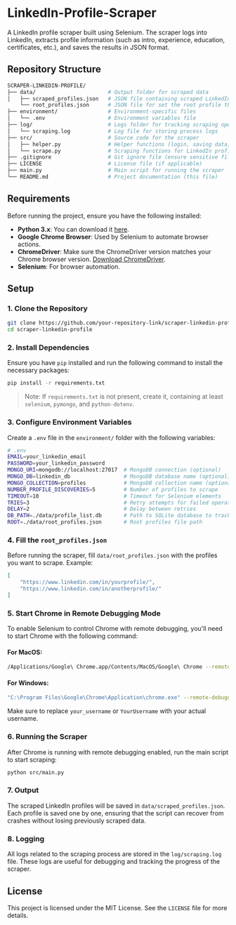 # LinkedIn-Profile-Scraper

A LinkedIn profile scraper built using Selenium. The scraper logs into LinkedIn, extracts profile information (such as intro, experience, education, certificates, etc.), and saves the results in JSON format.

## Repository Structure

```bash
SCRAPER-LINKEDIN-PROFILE/
├── data/                       # Output folder for scraped data
│   ├── scraped_profiles.json   # JSON file containing scraped LinkedIn profile data
    └── root_profiles.json      # JSON file for set the root profile that you want to scrape
├── environment/                # Environment-specific files
│   └── .env                    # Environment variables file
├── log/                        # Logs folder for tracking scraping operations
│   └── scraping.log            # Log file for storing process logs
├── src/                        # Source code for the scraper
│   ├── helper.py               # Helper functions (login, saving data, etc.)
│   └── scrape.py               # Scraping functions for LinkedIn profile data
├── .gitignore                  # Git ignore file (ensure sensitive files like .env are not pushed)
├── LICENSE                     # License file (if applicable)
├── main.py                     # Main script for running the scraper
└── README.md                   # Project documentation (this file)
```

## Requirements

Before running the project, ensure you have the following installed:

- **Python 3.x**: You can download it [here](https://www.python.org/downloads/).
- **Google Chrome Browser**: Used by Selenium to automate browser actions.
- **ChromeDriver**: Make sure the ChromeDriver version matches your Chrome browser version. [Download ChromeDriver](https://sites.google.com/a/chromium.org/chromedriver/downloads).
- **Selenium**: For browser automation.

## Setup

### 1. Clone the Repository

```bash
git clone https://github.com/your-repository-link/scraper-linkedin-profile.git
cd scraper-linkedin-profile
```

### 2. Install Dependencies

Ensure you have `pip` installed and run the following command to install the necessary packages:

```bash
pip install -r requirements.txt
```

> Note: If `requirements.txt` is not present, create it, containing at least `selenium`, `pymongo`, and `python-dotenv`.

### 3. Configure Environment Variables

Create a `.env` file in the `environment/` folder with the following variables:

```bash
# .env
EMAIL=your_linkedin_email
PASSWORD=your_linkedin_password
MONGO_URI=mongodb://localhost:27017  # MongoDB connection (optional)
MONGO_DB=linkedin_db                 # MongoDB database name (optional)
MONGO_COLLECTION=profiles            # MongoDB collection name (optional)
NUMBER_PROFILE_DISCOVERIES=5         # Number of profiles to scrape
TIMEOUT=10                           # Timeout for Selenium elements
TRIES=3                              # Retry attempts for failed operations
DELAY=2                              # Delay between retries
DB_PATH=./data/profile_list.db       # Path to SQLite database to track profiles
ROOT=./data/root_profiles.json       # Root profiles file path
```

### 4. Fill the `root_profiles.json`

Before running the scraper, fill `data/root_profiles.json` with the profiles you want to scrape. Example:

```json
[
    "https://www.linkedin.com/in/yourprofile/",
    "https://www.linkedin.com/in/anotherprofile/"
]
```

### 5. Start Chrome in Remote Debugging Mode

To enable Selenium to control Chrome with remote debugging, you'll need to start Chrome with the following command:

#### For **MacOS**:
```bash
/Applications/Google\ Chrome.app/Contents/MacOS/Google\ Chrome --remote-debugging-port=9222 --user-data-dir="/Users/your_username/ChromeSession"
```

#### For **Windows**:
```bash
"C:\Program Files\Google\Chrome\Application\chrome.exe" --remote-debugging-port=9222 --user-data-dir="C:\Users\YourUsername\ChromeSession"
```

Make sure to replace `your_username` or `YourUsername` with your actual username.

### 6. Running the Scraper

After Chrome is running with remote debugging enabled, run the main script to start scraping:

```bash
python src/main.py
```

### 7. Output

The scraped LinkedIn profiles will be saved in `data/scraped_profiles.json`. Each profile is saved one by one, ensuring that the script can recover from crashes without losing previously scraped data.

### 8. Logging

All logs related to the scraping process are stored in the `log/scraping.log` file. These logs are useful for debugging and tracking the progress of the scraper.

## License

This project is licensed under the MIT License. See the `LICENSE` file for more details.